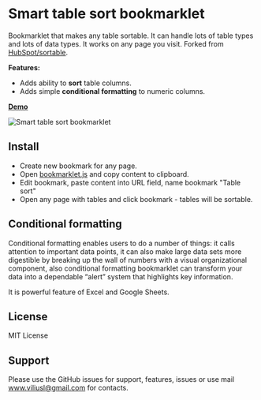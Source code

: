 # Smart table sort bookmarklet

Bookmarklet that makes any table sortable. It can handle lots of table types and lots of data types. It works on any 
page you visit. Forked from [HubSpot/sortable](https://github.com/HubSpot/sortable).

**Features:**

- Adds ability to **sort** table columns.
- Adds simple **conditional formatting** to numeric columns.

[**Demo**](https://jsbin.com/buwewimunu/edit?output)

![Smart table sort bookmarklet](https://raw.githubusercontent.com/viliusle/smart-table-sort-bookmarklet/master/images/preview.gif)

## Install
* Create new bookmark for any page.
* Open [bookmarklet.js](https://raw.githubusercontent.com/viliusle/smart-table-sort-bookmarklet/master/bookmarklet.js) 
  and copy content to clipboard.
* Edit bookmark, paste content into URL field, name bookmark "Table sort"
* Open any page with tables and click bookmark - tables will be sortable.

## Conditional formatting

Conditional formatting enables users to do a number of things: it calls attention to important data points, 
it can also make large data sets more digestible by breaking up the wall of numbers with a visual organizational 
component, also conditional formatting bookmarklet can transform your data into a dependable “alert” system that
highlights key information.
                                                                                                
It is powerful feature of Excel and Google Sheets. 

## License
MIT License

## Support
Please use the GitHub issues for support, features, issues or use mail www.viliusl@gmail.com for contacts.
